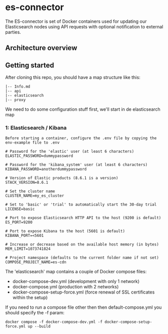 # es-connector
The ES-connector is set of Docker containers used for updating our Elasticsearch nodes using API requests with optional notification to external parties.

## Architecture overview

## Getting started
After cloning this repo, you should have a map structure like this:

```
|-- Info.md
|-- api
|-- elasticsearch
|-- proxy
```

We need to do some configuration stuff first, we'll start in de elasticsearch map

### 1: Elasticsearch / Kibana

```
Before starting a container, configure the .env file by copying the env-example file to .env

# Password for the 'elastic' user (at least 6 characters)
ELASTIC_PASSWORD=dummypassword

# Password for the 'kibana_system' user (at least 6 characters)
KIBANA_PASSWORD=anotherdummypassword

# Version of Elastic products (8.6.1 is a version)
STACK_VERSION=8.6.1

# Set the cluster name
CLUSTER_NAME=my_es_cluster

# Set to 'basic' or 'trial' to automatically start the 30-day trial
LICENSE=basic

# Port to expose Elasticsearch HTTP API to the host (9200 is default)
ES_PORT=9200

# Port to expose Kibana to the host (5601 is default)
KIBANA_PORT=<5601

# Increase or decrease based on the available host memory (in bytes)
MEM_LIMIT=1073741824

# Project namespace (defaults to the current folder name if not set)
COMPOSE_PROJECT_NAME=es-cdn
```

The 'elasticsearch' map contains a couple of Docker compose files:

- docker-compose-dev.yml (development with only 1 network)
- docker-compose.yml (production with 2 networks)
- docker-compose-setup-force.yml (force renewal of SSL certificates within the setup)

If you need to run a compose file other then then default-compose.yml you should specify the -f param:
```
docker compose -f docker-compose-dev.yml -f docker-compose-setup-force.yml up --build
```



